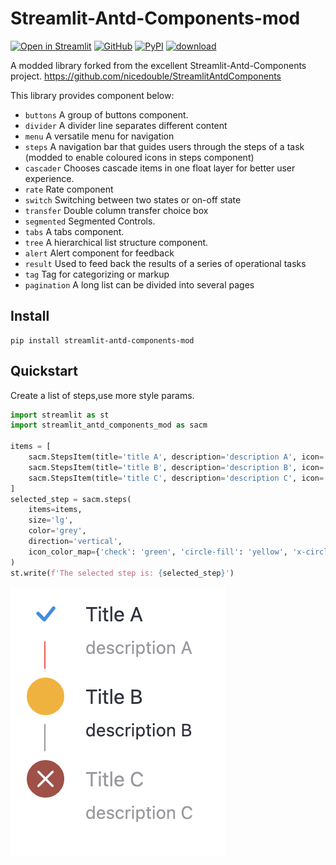 # Streamlit-Antd-Components-mod

[![Open in Streamlit][share_badge]][share_link]
[![GitHub][github_badge]][github_link]
[![PyPI][pypi_badge]][pypi_link]
[![download][download_badge]][download_link]

A modded library forked from the excellent Streamlit-Antd-Components project. https://github.com/nicedouble/StreamlitAntdComponents

This library provides component below:

- `buttons` A group of buttons component.
- `divider` A divider line separates different content
- `menu` A versatile menu for navigation
- `steps` A navigation bar that guides users through the steps of a task (modded to enable coloured icons in steps component)
- `cascader` Chooses cascade items in one float layer for better user experience.
- `rate` Rate component
- `switch` Switching between two states or on-off state
- `transfer` Double column transfer choice box
- `segmented` Segmented Controls.
- `tabs` A tabs component.
- `tree` A hierarchical list structure component.
- `alert` Alert component for feedback
- `result` Used to feed back the results of a series of operational tasks
- `tag` Tag for categorizing or markup
- `pagination` A long list can be divided into several pages

## Install

```shell script
pip install streamlit-antd-components-mod
```

## Quickstart

Create a list of steps,use more style params.

```python
import streamlit as st
import streamlit_antd_components_mod as sacm

items = [
    sacm.StepsItem(title='title A', description='description A', icon='check'),
    sacm.StepsItem(title='title B', description='description B', icon='circle-fill'),
    sacm.StepsItem(title='title C', description='description C', icon='x-circle'),
]
selected_step = sacm.steps(
    items=items,
    size='lg',
    color='grey',
    direction='vertical',
    icon_color_map={'check': 'green', 'circle-fill': 'yellow', 'x-circle': '#AA4A44'}
)
st.write(f'The selected step is: {selected_step}')
```

![steps](./img/steps.png)

[share_badge]: https://static.streamlit.io/badges/streamlit_badge_black_white.svg
[share_link]: https://nicedouble-streamlitantdcomponentsdemo-app-middmy.streamlit.app/
[github_badge]: https://badgen.net/badge/icon/GitHub?icon=github&color=black&label
[github_link]: https://github.com/Cocopuffff/StreamlitAntdComponents
[pypi_badge]: https://badgen.net/pypi/v/streamlit-antd-components-mod
[pypi_link]: https://pypi.org/project/streamlit-antd-components-mod/
[download_badge]: https://badgen.net/pypi/dm/streamlit-antd-components-mod
[download_link]: https://pypi.org/project/streamlit-antd-components-mod/#files
